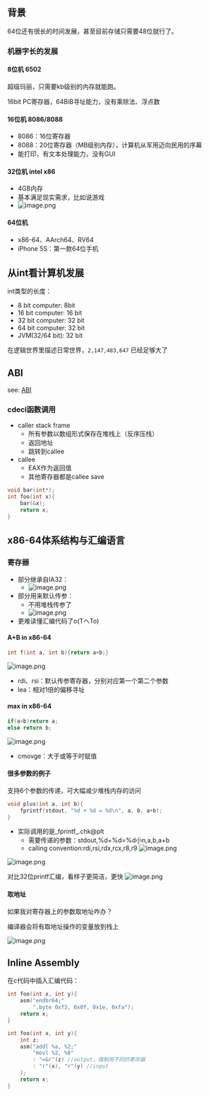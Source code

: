 
## 背景

64位还有很长的时间发展，甚至目前存储只需要48位就行了。
### 机器字长的发展
#### 8位机 6502

超级玛丽，只需要kb级别的内存就能跑。

16bit PC寄存器，64BiB寻址能力，没有乘除法、浮点数

#### 16位机 8086/8088

- 8086：16位寄存器
- 8088：20位寄存器（MB级别内存），计算机从军用迈向民用的序幕
- 能打印，有文本处理能力，没有GUI

#### 32位机 intel x86

- 4GB内存
- 基本满足现实需求，比如说游戏
- ![image.png](https://pic-1257412153.cos.ap-nanjing.myqcloud.com/images/2024/01/03/20240103074806-bb9638.png)

#### 64位机

- x86-64、AArch64、RV64
- iPhone 5S：第一款64位手机

## 从int看计算机发展
int类型的长度：
- 8 bit computer: 8bit
- 16 bit computer: 16 bit
- 32 bit computer: 32 bit
- 64 bit computer: 32 bit
- JVM(32/64 bit):  32 bit

在逻辑世界里描述日常世界，`2,147,483,647` 已经足够大了

## ABI
see: [ABI](ABI.md)
### cdecl函数调用

- caller stack frame
	- 所有参数以数组形式保存在堆栈上（反序压栈）
	- 返回地址
	- 跳转到callee
- callee
	- EAX作为返回值
	- 其他寄存器都是callee save

```c
void bar(int*);
int foo(int x){
	bar(&x);
	return x;
}
```

## x86-64体系结构与汇编语言

### 寄存器

- 部分继承自IA32：
	- ![image.png](https://pic-1257412153.cos.ap-nanjing.myqcloud.com/images/2024/01/03/20240103080653-e68eec.png)
- 部分用来默认传参：
	- 不用堆栈传参了
	- ![image.png](https://pic-1257412153.cos.ap-nanjing.myqcloud.com/images/2024/01/03/20240103080830-aeeb85.png)
- 更难读懂汇编代码了o(TヘTo)

#### A+B in x86-64

```c
int f(int a, int b){return a+b;}
```

![image.png](https://pic-1257412153.cos.ap-nanjing.myqcloud.com/images/2024/01/03/20240103081001-9a9719.png)

- rdi、rsi：默认传参寄存器，分别对应第一个第二个参数
- lea：相对1倍的偏移寻址

#### max in x86-64

```c
if(a>b)return a;
else return b;
```

![image.png](https://pic-1257412153.cos.ap-nanjing.myqcloud.com/images/2024/01/03/20240103081231-2fe227.png)

- cmovge：大于或等于时赋值

#### 很多参数的例子

支持6个参数的传递，可大幅减少堆栈内存的访问

```c
void plus(int a, int b){
	fprintf(stdout, "%d + %d = %d\n", a, b, a+b);
}
```
- 实际调用的是_fprintf_.chk@plt
	- 需要传递的参数：stdout,%d+%d=%d小n,a,b,a+b
	- calling convention:rdi,rsi,rdx,rcx,r8,r9
![image.png](https://pic-1257412153.cos.ap-nanjing.myqcloud.com/images/2024/01/03/20240103081511-faa1ea.png)


![image.png](https://pic-1257412153.cos.ap-nanjing.myqcloud.com/images/2024/01/03/20240103081943-bb92ef.png)

对比32位printf汇编，看样子更简洁，更快
![image.png](https://pic-1257412153.cos.ap-nanjing.myqcloud.com/images/2024/01/03/20240103082030-ebbdf3.png)

#### 取地址

如果我对寄存器上的参数取地址咋办？

编译器会将有取地址操作的变量放到栈上

![image.png](https://pic-1257412153.cos.ap-nanjing.myqcloud.com/images/2024/01/03/20240103082411-fd6e7c.png)


## Inline Assembly


在c代码中插入汇编代码：
```c
int foo(int x, int y){
	asm("endbr64;"
		".byte 0xf3, 0x0f, 0x1e, 0xfa");
	return x;
}
```

```c
int foo(int x, int y){
	int z;
	asm("addl %a, %2;"
		"movl %2, %0"
		: "=&r"(z) //output，强制用不同的寄存器
		: "r"(x), "r"(y) //input
	);
	return x;
}
```

















